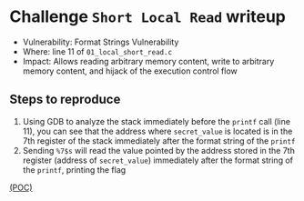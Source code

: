 # Challenge `Short Local Read` writeup

- Vulnerability: Format Strings Vulnerability
- Where: line 11 of `01_local_short_read.c`
- Impact: Allows reading arbitrary memory content, write to arbitrary memory content, and hijack of the execution control flow

## Steps to reproduce

1. Using GDB to analyze the stack immediately before the `printf` call (line 11), you can see that the address where `secret_value` is located is in the 7th register of the stack immediately after the format string of the `printf`
2. Sending `%7$s` will read the value pointed by the address stored in the 7th register (address of `secret_value`) immediately after the format string of the `printf`, printing the flag

[(POC)](pocs/short_local_read_poc.py)
